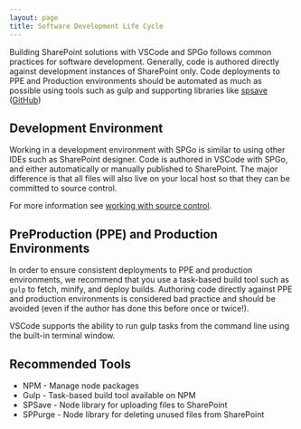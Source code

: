 ```yaml
---
layout: page
title: Software Development Life Cycle
---
```


Building SharePoint solutions with VSCode and SPGo follows common practices for software development. Generally, code is authored directly against development instances of SharePoint only. Code deployments to PPE and Production environments should be automated as much as possible using tools such as gulp and supporting libraries like [spsave](https://www.npmjs.com/package/spsave) ([GitHub](https://github.com/s-KaiNet/spsave))

## Development Environment

Working in a development environment with SPGo is similar to using other IDEs such as SharePoint designer. Code is authored in VSCode with SPGo, and either automatically or manually published to SharePoint. The major difference is that all files will also live on your local host so that they can be committed to source control.

For more information see [working with source control](/spgo/advanced/github-integration).

## PreProduction (PPE) and Production Environments

In order to ensure consistent deployments to PPE and production environments, we recommend that you use a task-based build tool such as `gulp` to fetch, minify, and deploy builds. Authoring code directly against PPE and production environments is considered bad practice and should be avoided (even if the author has done this before once or twice!).

VSCode supports the ability to run gulp tasks from the command line using the built-in terminal window.

## Recommended Tools

* NPM - Manage node packages
* Gulp - Task-based build tool available on NPM
* SPSave - Node library for uploading files to SharePoint
* SPPurge - Node library for deleting unused files from SharePoint
